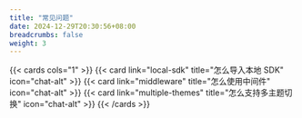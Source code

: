 ```yaml
---
title: "常见问题"
date: 2024-12-29T20:30:56+08:00
breadcrumbs: false
weight: 3
---
```


{{< cards cols="1" >}}
{{< card link="local-sdk" title="怎么导入本地 SDK" icon="chat-alt" >}}
{{< card link="middleware" title="怎么使用中间件" icon="chat-alt" >}}
{{< card link="multiple-themes" title="怎么支持多主题切换" icon="chat-alt" >}}
{{< /cards >}}
